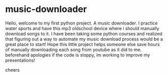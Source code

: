 # music-downloader

Hello, welcome to my first python project. A music downloader.
I practice water sports and have this mp3 oldschool device where i should manually download songs to it.
I have been taking some python courses and realized that figuring out a way to automate my music download process would
be a great place to start! 
Hope this little project helps someone else save hours of manually downloading each song from youtube as it did to me. 
beforehand apologies if the code is sloppy, im working to improve my presentations!

cheers